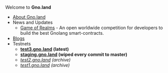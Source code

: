 Welcome to **Gno.land**

 * [About Gno.land](/about)
 * News and Updates
   * [Game of Realms](/game-of-realms) - An open worldwide competition for developers to build the best Gnolang smart-contracts.
 * [Blogs](https://test3.gno.land/r/gnoland/blog)
 * Testnets
   * **[test3.gno.land](https://test3.gno.land) (latest)**
   * **[staging.gno.land](https://staging.gno.land) (wiped every commit to master)**
   * _[test2.gno.land](https://test2.gno.land) (archive)_
   * _[test1.gno.land](https://test1.gno.land) (archive)_
